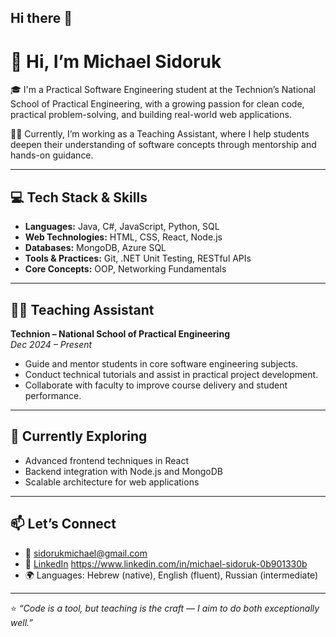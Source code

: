 ## Hi there 👋

# 👋 Hi, I’m Michael Sidoruk

🎓 I'm a Practical Software Engineering student at the Technion’s National School of Practical Engineering, with a growing passion for clean code, practical problem-solving, and building real-world web applications.

👨‍🏫 Currently, I’m working as a Teaching Assistant, where I help students deepen their understanding of software concepts through mentorship and hands-on guidance.

---

## 💻 Tech Stack & Skills

- **Languages:** Java, C#, JavaScript, Python, SQL
- **Web Technologies:** HTML, CSS, React, Node.js
- **Databases:** MongoDB, Azure SQL
- **Tools & Practices:** Git, .NET Unit Testing, RESTful APIs
- **Core Concepts:** OOP, Networking Fundamentals

---

## 👨‍🏫 Teaching Assistant  
**Technion – National School of Practical Engineering**  
*Dec 2024 – Present*  
- Guide and mentor students in core software engineering subjects.
- Conduct technical tutorials and assist in practical project development.
- Collaborate with faculty to improve course delivery and student performance.

---

## 🌱 Currently Exploring

- Advanced frontend techniques in React
- Backend integration with Node.js and MongoDB
- Scalable architecture for web applications

---

## 📫 Let’s Connect

- 📧 [sidorukmichael@gmail.com](mailto:sidorukmichael@gmail.com)
- 💼 [LinkedIn](https://www.linkedin.com/) https://www.linkedin.com/in/michael-sidoruk-0b901330b
- 🌍 Languages: Hebrew (native), English (fluent), Russian (intermediate)

---

⭐ *“Code is a tool, but teaching is the craft — I aim to do both exceptionally well.”*

